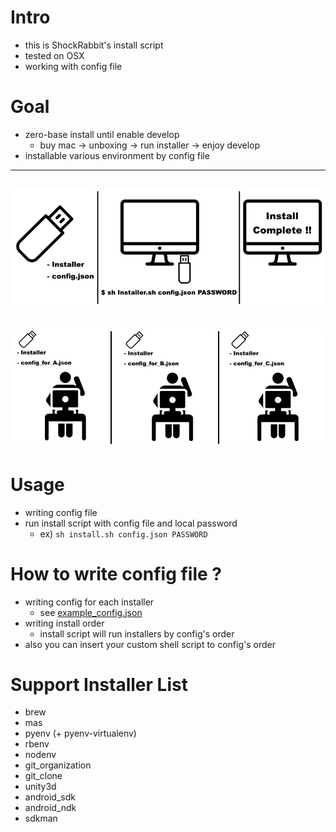 # Intro
- this is ShockRabbit's install script
- tested on OSX
- working with config file

# Goal
- zero-base install until enable develop
    - buy mac -> unboxing -> run installer -> enjoy develop
- installable various environment by config file
---
![goal_01](./readme_img/goal_01.png)
---
![goal_02](./readme_img/goal_02.png)
---

# Usage
- writing config file
- run install script with config file and local password
    - ex) ``sh install.sh config.json PASSWORD``

# How to write config file ?
- writing config for each installer
    - see [example_config.json](example_config.json)
- writing install order
    - install script will run installers by config's order
- also you can insert your custom shell script to config's order

# Support Installer List
- brew
- mas
- pyenv (+ pyenv-virtualenv)
- rbenv
- nodenv
- git_organization
- git_clone
- unity3d
- android_sdk
- android_ndk
- sdkman
